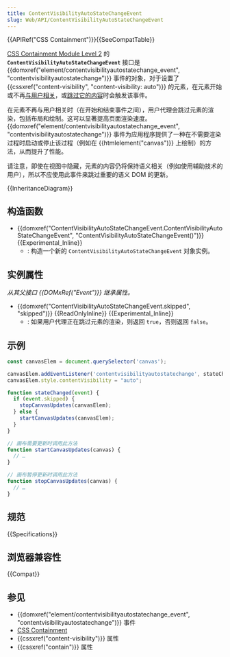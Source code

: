 ```yaml
---
title: ContentVisibilityAutoStateChangeEvent
slug: Web/API/ContentVisibilityAutoStateChangeEvent
---
```


{{APIRef("CSS Containment")}}{{SeeCompatTable}}

[CSS Containment Module Level 2](https://www.w3.org/TR/css-contain-2/#content-visibility-auto-state-changed) 的 **`ContentVisibilityAutoStateChangeEvent`** 接口是 {{domxref("element/contentvisibilityautostatechange_event", "contentvisibilityautostatechange")}} 事件的对象，对于设置了 {{cssxref("content-visibility", "content-visibility: auto")}} 的元素，在元素开始或不再[与用户相关](/zh-CN/docs/Web/CSS/CSS_Containment#与用户相关)，或[跳过它的内容](/zh-CN/docs/Web/CSS/CSS_Containment#跳过内容)时会触发该事件。

在元素不再与用户相关时（在开始和结束事件之间），用户代理会跳过元素的渲染，包括布局和绘制。这可以显著提高页面渲染速度。{{domxref("element/contentvisibilityautostatechange_event", "contentvisibilityautostatechange")}} 事件为应用程序提供了一种在不需要渲染过程时启动或停止该过程（例如在 {{htmlelement("canvas")}} 上绘制）的方法，从而提升了性能。

请注意，即使在视图中隐藏，元素的内容仍将保持语义相关（例如使用辅助技术的用户），所以不应使用此事件来跳过重要的语义 DOM 的更新。

{{InheritanceDiagram}}

## 构造函数

- {{domxref("ContentVisibilityAutoStateChangeEvent.ContentVisibilityAutoStateChangeEvent", "ContentVisibilityAutoStateChangeEvent()")}} {{Experimental_Inline}}
  - : 构造一个新的 `ContentVisibilityAutoStateChangeEvent` 对象实例。

## 实例属性

_从其父接口 {{DOMxRef("Event")}} 继承属性。_

- {{domxref("ContentVisibilityAutoStateChangeEvent.skipped", "skipped")}} {{ReadOnlyInline}} {{Experimental_Inline}}
  - : 如果用户代理正在跳过元素的渲染，则返回 `true`，否则返回 `false`。

## 示例

```js
const canvasElem = document.querySelector('canvas');

canvasElem.addEventListener('contentvisibilityautostatechange', stateChanged);
canvasElem.style.contentVisibility = "auto";

function stateChanged(event) {
  if (event.skipped) {
    stopCanvasUpdates(canvasElem);
  } else {
    startCanvasUpdates(canvasElem);
  }
}

// 画布需要更新时调用此方法
function startCanvasUpdates(canvas) {
  // …
}

// 画布暂停更新时调用此方法
function stopCanvasUpdates(canvas) {
  // …
}
```

## 规范

{{Specifications}}

## 浏览器兼容性

{{Compat}}

## 参见

- {{domxref("element/contentvisibilityautostatechange_event", "contentvisibilityautostatechange")}} 事件
- [CSS Containment](/zh-CN/docs/Web/CSS/CSS_Containment)
- {{cssxref("content-visibility")}} 属性
- {{cssxref("contain")}} 属性
